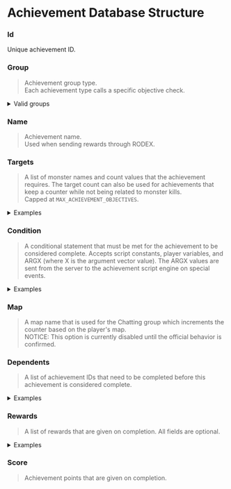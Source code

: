 <!--
//===== rAthena Documentation ================================
//= Achievement Database Structure
//===== By: ==================================================
//= rAthena Dev Team
//===== Last Updated: ========================================
//= 20200220
//===== Description: =========================================
//= Explanation of the achievements_db.yml file and structure.
//============================================================
-->

# Achievement Database Structure

### Id
Unique achievement ID.

### Group
> Achievement group type.  
> Each achievement type calls a specific objective check.  
<details>
  <summary>Valid groups</summary>
  
  - `None` - Can be used for custom achievements that are given through a script with no trigger events.  
  - `Add_Friend` - Triggered when a player adds a friend.
  - `Adventure` - Does not trigger automatically. These are triggered by the achievementcomplete script command.
  - `Baby` - Triggered when a player becomes a baby job.
  - `Battle` - Triggered when a player kills a monster.
  - `Chatting` - Aegis uses this when talking to a NPC. These are triggered by the achievementupdate script command.
  - `Chatting_Count` - Triggered when a player has a chatroom open and others join.
  - `Chatting_Create` - Triggered when a player creates a chatroom.
  - `Chatting_Dying` - Triggered when a player creates a chatroom and dies with it open.
  - `Eat` - Unknown.
  - `Get_Item` - Triggered when a player gets an item that has a specific sell value.
  - `Get_Zeny` - Triggered when a player gets a specific amount of zeny at once.
  - `Goal_Achieve` - Triggered when a player's achievement rank levels up.
  - `Goal_Level` - Triggered when a player's base level or job level changes.
  - `Goal_Status` - Triggered when a player's base stats changes.
  - `Job_Change` - Triggered when a player's job changes.
  - `Marry` - Triggered when two players get married.
  - `Party` - Triggered when a player creates a party.
  - `Enchant_Fail` - Triggered when a player fails to refine an equipment.
  - `Enchant_Success` - Triggered when a player successfully refines an equipment.
  - `Spend_Zeny` - Triggered when a player spends any amount of zeny on vendors.
  - `Taming` - Triggered when a player tames a monster.
</details>

### Name
> Achievement name.  
> Used when sending rewards through RODEX.

### Targets
> A list of monster names and count values that the achievement requires. The target count can also be used for achievements that keep a counter while not being related to monster kills.  
> Capped at `MAX_ACHIEVEMENT_OBJECTIVES`.

<details>
  <summary>Examples</summary>

- Example 1  
Player must kill 5 Scorpions and 10 Porings
```
  Targets:
    - Id: 0
      Mob: SCORPION
      Count: 5
    - Id: 1
      Mob: PORING
      Count: 10
```

- Example 2  
Player must have 100 or more of ARG0 value. Using the count target value is useful for achievements that are increased in increments and not checked for a total (UI_Type = 1). IE: In the achievement_list.lub file, UI_Type 0 is displayed as non-incremental while 1 shows a progress bar of completion for the achievement.
```
Condition: " ARG0 >= 100 "
  Targets:
    - Id: 0 // Array index value
      Count: 100
```
</details>

### Condition
> A conditional statement that must be met for the achievement to be considered complete. Accepts script constants, player variables, and ARGX (where X is the argument vector value). The ARGX values are sent from the server to the achievement script engine on special events.  

<details>
  <summary>Examples</summary>

- Example 1  
```
// This function will send 1 argument (ARG0) with a value of i + 1 when a friend is added.
achievement_update_objective(f_sd, AG_ADD_FRIEND, 1, i + 1);
```

- Example 2
```
// This function will send 2 arguments (ARG0 and ARG1) with values of weapon level and refine level, respectively, when an equipment is successfully refined.
achievement_update_objective(sd, AG_REFINE_SUCCESS, 2, sd->inventory_data[i]->wlv, sd->inventory.u.items_inventory[i].refine);
```
</details>

### Map
> A map name that is used for the Chatting group which increments the counter based on the player's map.  
> NOTICE: This option is currently disabled until the official behavior is confirmed.

### Dependents
> A list of achievement IDs that need to be completed before this achievement is considered complete.

<details>
  <summary>Examples</summary>

- Example 1
```
// Player must complete achievements 10001 and 10002 first.
Dependents:
  10001: true
  10002: true
```

- Example 2
```
// Used with the import, dependent achievements can be disabled. The player now only requires completion of achievement 10001.
Dependents:
  10002: false
```
</details>

### Rewards
> A list of rewards that are given on completion. All fields are optional.
<details>
  <summary>Examples</summary>

```
Item: Item Name
Amount: Amount of Item (Default: 1)
Script: Bonus Script
TitleId: Title ID
```
</details>



### Score
> Achievement points that are given on completion.
